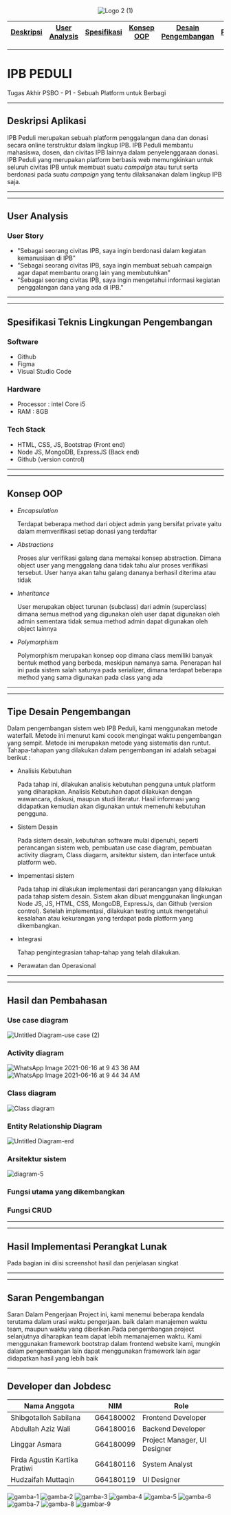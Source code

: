 <p align="center">
  <img src="https://user-images.githubusercontent.com/60084468/121986515-d40d7a00-cdc0-11eb-8682-37510fb3b59e.png" alt="Logo 2 (1)"/>
</p>

[Deskripsi](#-Deskripsi-Aplikasi) | [User Analysis](#-User-Analysis) | [Spesifikasi](#-Spesifikasi) | [Konsep OOP](#-konsep-OOP) | [Desain Pengembangan](#-tipe-desain-pengembangan) | [Pembahasan](#-hasil-dan-pembahasan) | [Implementasi](#-implementasi) | [Saran](#-saran) | [Developer](#-developer) |
:---:|:---:|:---:|:---:|:---:|:---:|:---:|:---:|:---:
---

# IPB PEDULI 
Tugas Akhir PSBO - P1 - Sebuah Platform untuk Berbagi

---
## Deskripsi Aplikasi
IPB Peduli merupakan sebuah platform penggalangan dana dan donasi secara online terstruktur dalam lingkup IPB. IPB Peduli membantu mahasiswa, dosen, dan civitas IPB lainnya dalam penyelenggaraan donasi. IPB Peduli yang merupakan platform berbasis web memungkinkan untuk seluruh civitas IPB untuk membuat suatu *campaign* atau turut serta berdonasi pada suatu *campaign* yang tentu dilaksanakan dalam lingkup IPB saja.

---

---
## User Analysis
### User Story
- "Sebagai seorang civitas IPB, saya ingin berdonasi dalam kegiatan kemanusiaan di IPB"
- "Sebagai seorang civitas IPB, saya ingin membuat sebuah campaign agar dapat membantu orang lain yang membutuhkan"
- "Sebagai seorang civitas IPB, saya ingin mengetahui informasi kegiatan penggalangan dana yang ada di IPB."

---
---
## Spesifikasi Teknis Lingkungan Pengembangan
### Software
- Github
- Figma
- Visual Studio Code
### Hardware
- Processor : intel Core i5
- RAM : 8GB 
### Tech Stack
 - HTML, CSS, JS, Bootstrap (Front end)
 - Node JS, MongoDB, ExpressJS (Back end)
 - Github (version control)

---

---
## Konsep OOP
- _Encapsulation_
  <p>Terdapat beberapa method dari object admin yang bersifat private yaitu dalam memverifikasi setiap donasi yang terdaftar</p>
- _Abstractions_
  <p>Proses alur verifikasi galang dana memakai konsep abstraction. Dimana object user yang menggalang dana tidak tahu alur proses verifikasi tersebut. User hanya akan tahu          galang dananya berhasil diterima atau tidak</p>
- _Inheritance_
  <p>User merupakan object turunan (subclass) dari admin (superclass) dimana semua method yang digunakan oleh user dapat digunakan oleh admin sementara tidak semua method admin      dapat digunakan oleh object lainnya</p>
- _Polymorphism_
  <p>Polymorphism merupakan konsep oop dimana class memiliki banyak bentuk method yang berbeda, meskipun namanya sama. Penerapan hal ini pada sistem salah satunya pada
     serializer, dimana terdapat beberapa method yang sama digunakan pada class yang ada</p>
---
---
## Tipe Desain Pengembangan
Dalam pengembangan sistem web IPB Peduli, kami menggunakan metode waterfall. Metode ini menurut kami cocok mengingat waktu pengembangan yang sempit. Metode ini merupakan metode yang sistematis dan runtut. Tahapa-tahapan yang dilakukan dalam pengembangan ini adalah sebagai berikut :
- Analisis Kebutuhan
  <p>Pada tahap ini, dilakukan analisis kebutuhan pengguna untuk platform yang diharapkan. Analisis Kebutuhan dapat dilakukan dengan wawancara, diskusi, maupun studi literatur.      Hasil informasi yang didapatkan kemudian akan digunakan untuk memenuhi kebutuhan pengguna.</p>
- Sistem Desain
  <p>Pada sistem desain, kebutuhan software mulai dipenuhi, seperti perancangan sistem web, pembuatan use case diagram, pembuatan activity diagram, Class diagarm, arsitektur          sistem, dan interface untuk platform web.</p>
- Impementasi sistem
  <p>Pada tahap ini dilakukan implementasi dari perancangan yang dilakukan pada tahap sistem desain. Sistem akan dibuat menggunakan lingkungan Node JS, JS, HTML, CSS, MongoDB,        ExpressJs, dan Github (version control). Setelah implementasi, dilakukan testing untuk mengetahui kesalahan atau kekurangan yang terdapat pada platform yang dikembangkan.</p>
- Integrasi
  <p>Tahap pengintegrasian tahap-tahap yang telah dilakukan.</p>
- Perawatan dan Operasional


---
---
## Hasil dan Pembahasan
### Use case diagram
![Untitled Diagram-use case (2)](https://user-images.githubusercontent.com/60084468/122149884-fb2e7f00-ce86-11eb-99d8-400d02437dc9.png)
### Activity diagram
![WhatsApp Image 2021-06-16 at 9 43 36 AM](https://user-images.githubusercontent.com/60084468/122150150-65472400-ce87-11eb-87e0-4e04e03f77ff.jpeg)
![WhatsApp Image 2021-06-16 at 9 44 34 AM](https://user-images.githubusercontent.com/60084468/122150206-7abc4e00-ce87-11eb-8bd6-83166b7e845c.jpeg)
### Class diagram
![Class diagram](https://user-images.githubusercontent.com/60084323/122155515-51082480-ce91-11eb-8627-6d0b3bcc8f79.png)

### Entity Relationship Diagram
![Untitled Diagram-erd](https://user-images.githubusercontent.com/60084468/122149825-e6ea8200-ce86-11eb-904f-56a7ffde6c2e.png)

### Arsitektur sistem
![diagram-5](https://github.com/linggarasmara/PSBO/blob/8743c200794a51a83cc80af64cd705865ae9f264/diagram/Desain%20Arsitektur.jpg)
### Fungsi utama yang dikembangkan
### Fungsi CRUD

---
---
## Hasil Implementasi Perangkat Lunak
Pada bagian ini diisi screenshot hasil dan penjelasan singkat

---
---
## Saran Pengembangan
Saran
Dalam Pengerjaan Project ini, kami menemui beberapa kendala terutama dalam urasi waktu pengerjaan. baik dalam manajemen waktu team, maupun waktu yang diberikan.Pada pengembangan project selanjutnya diharapkan team dapat lebih memanajemen waktu. Kami menggunakan framework bootstrap dalam frontend website kami, mungkin dalam pengembangan lain dapat menggunakan framework lain agar didapatkan hasil yang lebih baik

---

## Developer dan Jobdesc

| Nama Anggota | NIM | Role
| ----- | ----- | ---- 
| Shibgotalloh Sabilana | G64180002  | Frontend Developer
| Abdullah Aziz Wali | G64180016  | Backend Developer
| Linggar Asmara  | G64180099  | Project Manager, UI Designer
| Firda Agustin Kartika Pratiwi | G64180116  | System Analyst
| Hudzaifah Muttaqin | G64180119  | UI Designer




![gamba-1](./images/gamba-1.png)
![gamba-2](./images/gamba-2.png)
![gamba-3](./images/gamba-3.png)
![gamba-4](./images/gamba-4.png)
![gamba-5](./images/gamba-5.png)
![gamba-6](./images/gamba-6.png)
![gamba-7](./images/gamba-7.png)
![gamba-8](./images/gamba-8.png)
![gambar-9](./images/gamba-9.png)
